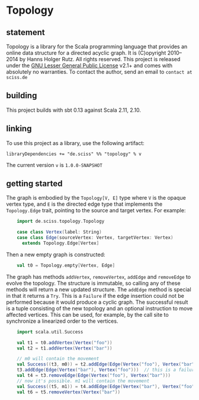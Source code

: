 # Topology

## statement

Topology is a library for the Scala programming language that provides an online data structure for a directed acyclic graph. It is (C)opyright 2010&ndash;2014 by Hanns Holger Rutz. All rights reserved. This project is released under the [GNU Lesser General Public License](http://github.com/Sciss/Topology/blob/master/LICENSE) v2.1+ and comes with absolutely no warranties. To contact the author, send an email to `contact at sciss.de`

## building

This project builds with sbt 0.13 against Scala 2.11, 2.10.

## linking

To use this project as a library, use the following artifact:

    libraryDependencies += "de.sciss" %% "topology" % v

The current version `v` is `1.0.0-SNAPSHOT`

## getting started

The graph is embodied by the `Topology[V, E]` type where `V` is the opaque vertex type, and `E` is the directed edge type that implements the `Topology.Edge` trait, pointing to the source and target vertex. For example:

```scala
    import de.sciss.topology.Topology

    case class Vertex(label: String)
    case class Edge(sourceVertex: Vertex, targetVertex: Vertex)
      extends Topology.Edge[Vertex]
```

Then a new empty graph is constructed:

```scala
    val t0 = Topology.empty[Vertex, Edge]
```

The graph has methods `addVertex`, `removeVertex`, `addEdge` and `removeEdge` to evolve the topology. The structure is immutable, so calling any of these methods will return a new updated structure. The `addEdge` method is special in that it returns a `Try`. This is a `Failure` if the edge insertion could not be performed because it would produce a cyclic graph. The successful result is a tuple consisting of the new topology and an optional instruction to move affected vertices. This can be used, for example, by the call site to synchronize a linearized order to the vertices.

```scala
    import scala.util.Success

    val t1 = t0.addVertex(Vertex("foo"))
    val t2 = t1.addVertex(Vertex("bar"))

    // m0 will contain the movement
    val Success((t3, m0)) = t2.addEdge(Edge(Vertex("foo"), Vertex("bar")))
    t3.addEdge(Edge(Vertex("bar"), Vertex("foo")))  // this is a failure
    val t4 = t3.removeEdge(Edge(Vertex("foo"), Vertex("bar")))
    // now it's possible. m1 will contain the movement
    val Success((t5, m1)) = t4.addEdge(Edge(Vertex("bar"), Vertex("foo")))
    val t6 = t5.removeVertex(Vertex("bar"))
```